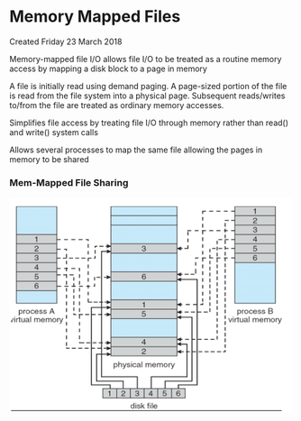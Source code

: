 # Memory Mapped Files
Created Friday 23 March 2018

Memory-mapped file I/O allows file I/O to be treated as a routine memory access by mapping a disk block to a page in memory

A file is initially read using demand paging. A page-sized portion of the file is read from the file system into a physical page. Subsequent reads/writes to/from the file are treated as ordinary memory accesses.

Simplifies file access by treating file I/O through memory rather than read() and write() system calls

Allows several processes to map the same file allowing the pages in memory to be shared

### Mem-Mapped File Sharing
![](./Memory_Mapped_Files/pasted_image.png)

